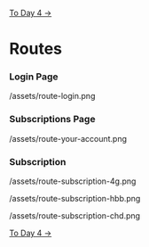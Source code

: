 [To Day 4 →](/documentation/tech-diary/Day-04.md)

# Routes

### Login Page

/assets/route-login.png

### Subscriptions Page

/assets/route-your-account.png

### Subscription

/assets/route-subscription-4g.png

/assets/route-subscription-hbb.png

/assets/route-subscription-chd.png

[To Day 4 →](/documentation/tech-diary/Day-04.md)
